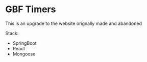 # GBF Timers

This is an upgrade to the website orignally made and abandoned

Stack:
- SpringBoot
- React
- Mongoose
